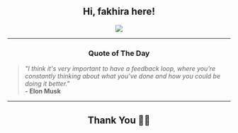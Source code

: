 <h2 align="center"> Hi, fakhira here!</h2>

<p align="center">
<a href="https://github.com/fakhiralkda" alt="github streak"><img src="https://dvst-streak.herokuapp.com/?user=fakhiralkda&theme=tokyonight&fire=DD472C"></a>
</p>

<hr>
<h3 align="center">Quote of The Day</h3>
<p align="center">
<blockquote>
<i>"I think it's very important to have a feedback loop, where you're constantly thinking about what you've done and how you could be doing it better."</i>
<br>
<b>- Elon Musk</b>
</blockquote>
</p>


<hr>
<h2 align="center">Thank You 🙏🏼</h2>
